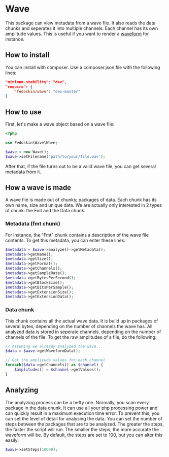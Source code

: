 # Wave

This package can view metadata from a wave file. It also reads the data chunks and seperates it into multiple channels.
Each channel has its own amplitude values. This is useful if you want to render a [waveform](http://github.com/fedoskin/Waveform) for instance.

## How to install

You can install with composer. Use a composer.json file with the following lines:

```json
"minimum-stability": "dev",
"require": {
    "fedoskin/wave": "dev-master"
}
```

## How to use

First, let's make a wave object based on a wave file:
```php
<?php

use Fedoskin\Wave\Wave;

$wave = new Wave();
$wave->setFilename('path/to/your/file.wav');
```

After that, if the file turns out to be a valid wave file, you can
get several metadata from it.

## How a wave is made

A wave file is made out of chunks; packages of data. 
Each chunk has its own name, size and unique data.
We are actually only interested in 2 types of chunk: the Fmt and the Data chunk.

### Metadata (fmt chunk)
For instance, the "Fmt" chunk contains a description of the wave file contents. To get this metadata,
you can enter these lines:
```php
$metadata = $wave->analyze()->getMetadata();
$metadata->getName();
$metadata->getSize();
$metadata->getFormat();
$metadata->getChannels();
$metadata->getSampleRate();
$metadata->getBytesPerSecond();
$metadata->getBlockSize();
$metadata->getBitsPerSample();
$metadata->getExtensionSize();
$metadata->getExtensionData();
```

### Data chunk

This chunk contains all the actual wave data. It is build up in packages of several bytes, depending on the
number of channels the wave has. All analyzed data is stored in seperate channels, depending on the number of
channels of the file. To get the raw amplitudes of a file, do the following:
```php
// Assuming we already analyzed the wave...
$data = $wave->getWaveformData();

// Get the amplitude values for each channel
foreach($data->getChannels() as $channel) {
    $amplitudes[] = $channel->getValues();
}
```

## Analyzing

The analyzing process can be a hefty one. Normally, you scan every package in the data chunk. 
It can use all your php processing power and can quickly result in a maximum execution time error. 
To prevent this, you can set the level of detail for analysing the data.
You can set the number of steps between the packages that are to be analyzed.
The greater the steps, the faster the script will run. 
The smaller the steps, the more accurate the waveform will be.
By default, the steps are set to 100, but you can alter this easily:
```php
$wave->setSteps(10000);
```
